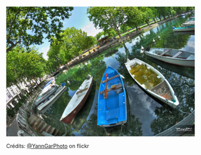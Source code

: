 ![Samuel](/images/2021-11-28.jpg)

Crédits: [@YannGarPhoto](https://www.flickr.com/people/yannickgar/) on flickr